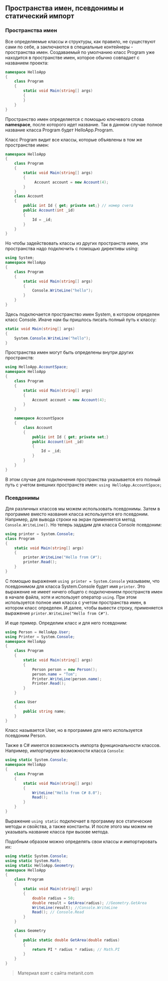 ## Пространства имен, псевдонимы и статический импорт

### Пространства имен

Все определяемые классы и структуры, как правило, не существуют сами по себе, а заключаются в специальные контейнеры - пространства имен. Создаваемый по умолчанию класс Program уже находится в пространстве имен, которое обычно совпадает с названием проекта:

```cs
namespace HelloApp
{  
    class Program  
    {
        static void Main(string[] args) 
        {
        }
    }
}
```

Пространство имен определяется с помощью ключевого слова **namespace**, после которого идет название. Так в данном случае полное название класса Program будет HelloApp.Program.

Класс Program видит все классы, которые объявлены в том же пространстве имен:

```cs
namespace HelloApp
{  
    class Program  
    {
        static void Main(string[] args) 
        {
             Account account = new Account(4);
        }
    }
    class Account
    {
        public int Id { get; private set;} // номер счета
        public Account(int _id)
        {
            Id = _id;
        }
    }
}
```

Но чтобы задействовать классы из других пространств имен, эти пространства надо подключить с помощью директивы using:

```cs
using System;
namespace HelloApp
{  
    class Program  
    {
        static void Main(string[] args) 
        {
            Console.WriteLine("hello");
        }
    }
}
```

Здесь подключается пространство имен System, в котором определен класс Console. Иначе нам бы пришлось писать полный путь к классу:

```cs
static void Main(string[] args) 
{
    System.Console.WriteLine("hello");
}
```

Пространства имен могут быть определены внутри других пространств:

```cs
using HelloApp.AccountSpace;
namespace HelloApp
{  
    class Program  
    {
        static void Main(string[] args) 
        {
            Account account = new Account(4);
        }
    }

    namespace AccountSpace
    {
        class Account
        {
            public int Id { get; private set;}
            public Account(int _id)
            {
                Id = _id;
            }
        }
    } 
}
```

В этом случае для подключения пространства указывается его полный путь с учетом внешних пространств имен: `using HelloApp.AccountSpace;`

### Псевдонимы

Для различных классов мы можем использовать псевдонимы. Затем в программе вместо названия класса используется его псевдоним. Например, для вывода строки на экран применяется метод `Console.WriteLine()`. Но теперь зададим для класса Console псевдоним:

```cs
using printer = System.Console;
class Program
{
    static void Main(string[] args)
    {
        printer.WriteLine("Hello from C#");
        printer.Read();
    }
}
```

С помощью выражения `using printer = System.Console` указываем, что псевдонимом для класса System.Console будет имя `printer`. Это выражение не имеет ничего общего с подключением пространств имен в начале файла, хотя и использует оператор `using`. При этом используется полное имя класса с учетом пространства имен, в котором класс определен. И далее, чтобы вывести строку, применяется выражение `printer.WriteLine("Hello from C#")`.

И еще пример. Определим класс и для него псевдоним:

```cs
using Person = HelloApp.User;
using Printer = System.Console;
namespace HelloApp
{
    class Program
    {
        static void Main(string[] args)
        {
            Person person = new Person();
            person.name = "Tom";
            Printer.WriteLine(person.name);
            Printer.Read();
        }
    }

    class User
    {
        public string name;
    }
}
```

Класс называется User, но в программе для него используется псевдоним Person.

Также в C# имеется возможность импорта функциональности классов. Например, импортируем возможности класса `Console`:

```cs
using static System.Console;
namespace HelloApp
{
    class Program
    {
        static void Main(string[] args)
        {
            WriteLine("Hello from C# 8.0");
            Read();
        }
    }
}
```

Выражение `using static` подключает в программу все статические методы и свойства, а также константы. И после этого мы можем не указывать название класса при вызове метода.

Подобным образом можно определять свои классы и импортировать их:

```cs
using static System.Console;
using static System.Math;
using static HelloApp.Geometry;
namespace HelloApp
{
    class Program
    {
        static void Main(string[] args)
        {
            double radius = 50;
            double result = GetArea(radius); //Geometry.GetArea
            WriteLine(result); //Console.WriteLine
            Read(); // Console.Read
        }
    }

    class Geometry
    {
        public static double GetArea(double radius)
        {
            return PI * radius * radius; // Math.PI
        }
    }
}
```


> Материал взят с сайта metanit.com